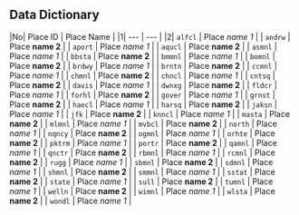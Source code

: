 ## Data Dictionary

|No| Place ID | Place Name |
|1| --- | --- |
|2| `alfcl` | Place *name 1* |
| `andrw` | Place **name 2** |
| `aport` | Place *name 1* |
| `aqucl` | Place **name 2** |
| `asmnl` | Place *name 1* |
| `bbsta` | Place **name 2** |
| `bmmnl` | Place *name 1* |
| `bomnl` | Place **name 2** |
| `brdwy` | Place *name 1* |
| `brntn` | Place **name 2** |
| `ccmnl` | Place *name 1* |
| `chmnl` | Place **name 2** |
| `chncl` | Place *name 1* |
| `cntsq` | Place **name 2** |
| `davis` | Place *name 1* |
| `dwnxg` | Place **name 2** |
| `fldcr` | Place *name 1* |
| `forhl` | Place **name 2** |
| `gover` | Place *name 1* |
| `grnst` | Place **name 2** |
| `haecl` | Place *name 1* |
| `harsq` | Place **name 2** |
| `jaksn` | Place *name 1* |
| `jfk` | Place **name 2** |
| `knncl` | Place *name 1* |
| `masta` | Place **name 2** |
| `mlmnl` | Place *name 1* |
| `mvbcl` | Place **name 2** |
| `north` | Place *name 1* |
| `nqncy` | Place **name 2** |
| `ogmnl` | Place *name 1* |
| `orhte` | Place **name 2** |
| `pktrm` | Place *name 1* |
| `portr` | Place **name 2** |
| `qamnl` | Place *name 1* |
| `qnctr` | Place **name 2** |
| `rbmnl` | Place *name 1* |
| `rcmnl` | Place **name 2** |
| `rugg` | Place *name 1* |
| `sbmnl` | Place **name 2** |
| `sdmnl` | Place *name 1* |
| `shmnl` | Place **name 2** |
| `smmnl` | Place *name 1* |
| `sstat` | Place **name 2** |
| `state` | Place *name 1* |
| `sull` | Place **name 2** |
| `tumnl` | Place *name 1* |
| `welln` | Place **name 2** |
| `wimnl` | Place *name 1* |
| `wlsta` | Place **name 2** |
| `wondl` | Place *name 1* |
